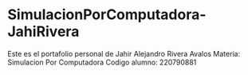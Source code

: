 # SimulacionPorComputadora-JahiRivera

Este es el portafolio personal de Jahir Alejandro Rivera Avalos
Materia: Simulacion Por Computadora
Codigo alumno: 220790881
